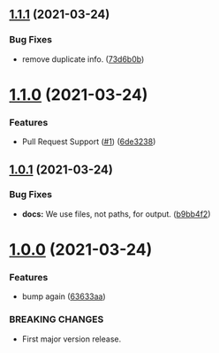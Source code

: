 ## [1.1.1](https://github.com/JoshPiper/GModStore-Version-Parser/compare/v1.1.0...v1.1.1) (2021-03-24)


### Bug Fixes

* remove duplicate info. ([73d6b0b](https://github.com/JoshPiper/GModStore-Version-Parser/commit/73d6b0b73c0d6e29778139464d84c1cbb4d27cff))



# [1.1.0](https://github.com/JoshPiper/GModStore-Version-Parser/compare/v1.0.1...v1.1.0) (2021-03-24)


### Features

* Pull Request Support ([#1](https://github.com/JoshPiper/GModStore-Version-Parser/issues/1)) ([6de3238](https://github.com/JoshPiper/GModStore-Version-Parser/commit/6de3238634b5fcec8e65a0701d01c8d71795fa96))



## [1.0.1](https://github.com/JoshPiper/GModStore-Version-Parser/compare/v1.0.0...v1.0.1) (2021-03-24)


### Bug Fixes

* **docs:** We use files, not paths, for output. ([b9bb4f2](https://github.com/JoshPiper/GModStore-Version-Parser/commit/b9bb4f219622bb1d7e3c3b7679034aae30af7ed7))



# [1.0.0](https://github.com/JoshPiper/GModStore-Version-Parser/compare/63633aa4115e4da304956baacb24a61c4e241451...v1.0.0) (2021-03-24)


### Features

* bump again ([63633aa](https://github.com/JoshPiper/GModStore-Version-Parser/commit/63633aa4115e4da304956baacb24a61c4e241451))


### BREAKING CHANGES

* First major version release.



